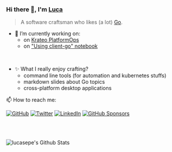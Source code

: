 <!--
**lucasepe/lucasepe** is a ✨ _special_ ✨ repository because its `README.md` (this file) appears on your GitHub profile.
  - 👯 I’m looking to collaborate on ...
  - 🤔 I’m looking for help with 
  - 💬 Ask me about ...
  - ⚡ Fun facts ...
  - 🌱 I’m currently learning ...
  - ✨
-->

### Hi there 👋, I'm [Luca](https://lucasepe.it)

> A software craftsman who likes (a lot) [Go](https://golang.org/).

- 🔭 I’m currently working on:
  - on [Krateo PlatformOps](https://github.com/krateoplatformops)
  - on ["Using client-go" notebook](https://leanpub.com/using-client-go)

<br/>

- ✨ What I really enjoy crafting?
  - command line tools (for automation and kubernetes stuffs)
  - markdown slides about Go topics
  - cross-platform desktop applications

📫 How to reach me:

[![GitHub](https://img.shields.io/github/followers/lucasepe.svg?label=GitHub&style=social)](https://github.com/lucasepe)
[![Twitter](https://img.shields.io/twitter/follow/lucasepe?label=Twitter&style=social)](https://twitter.com/lucasepe)
[![LinkedIn](https://img.shields.io/badge/LinkedIn--_.svg?style=social&logo=linkedin)](https://www.linkedin.com/in/lucasepe/)
[![GitHub Sponsors](https://img.shields.io/badge/GitHub_Sponsors--_.svg?style=social&logo=github&logoColor=EA4AAA)](https://github.com/sponsors/lucasepe)

<br/><br/>

<!--
<img align="left" alt="lucasepe's Github Top Langs" width="40%" src="https://github-readme-stats.vercel.app/api/top-langs/?username=lucasepe&layout=compact"/>
-->

<img align="left" alt="lucasepe's Github Stats" src="https://github-readme-stats.vercel.app/api?username=lucasepe&show_icons=true&hide_border=true&hide=contribs,prs"/>
